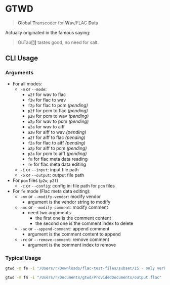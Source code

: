 # GTWD

> **G**lobal **T**ranscoder for **W**av/FLAC **D**ata

Actually originated in the famous saying:

> GuTao[[1]](https://github.com/GuTaoZi) tastes good, no need for salt.

## CLI Usage

### Arguments

- For all modes:
    - `-m` or `--mode`:
        - `w2f` for wav to flac
        - `f2w` for flac to wav
        - `f2p` for flac to pcm _(pending)_
        - `p2f` for pcm to flac _(pending)_
        - `p2w` for pcm to wav _(pending)_
        - `w2p` for wav to pcm _(pending)_
        - `w2a` for wav to aiff
        - `a2w` for aiff to wav _(pending)_
        - `a2f` for aiff to flac _(pending)_
        - `f2a` for flac to aiff _(pending)_
        - `a2p` for aiff to pcm _(pending)_
        - `p2a` for pcm to aiff _(pending)_
        - `fm` for flac meta data reading
        - `fe` for flac meta data editing
    - `-i` or `--input`: input file path
    - `-o` or `--output`: output file path
- For `pcm` files (`p2w`, `p2f`)
    - `-c` or `--config`: config ini file path for `pcm` files
- For `fe` mode (Flac meta data editing):
    - `-mv` or `--modify-vendor`: modify vendor
        - argument is the vendor string to modify
    - `-mc` or `--modify-comment`: modify comment
        - need two arguments
            - the first one is the comment content
            - the second one is the comment index to delete
    - `-ac` or `--append-comment`: append comment
        - argument is the comment content to append
    - `-rc` or `--remove-comment`: remove comment
        - argument is the comment index to remove

### Typical Usage

```bash
gtwd -m fe -i "/Users/r/Downloads/flac-test-files/subset/15 - only verbatim subframes.flac" -o "/Users/r/Documents/gtwd/ProvidedDocuments/output.flac" -mv "In GuTao we trust" -ac "TITLE=GuTao tastes good, no need for salt"

gtwd -m fm -i "/Users/r/Documents/gtwd/ProvidedDocuments/output.flac"
```